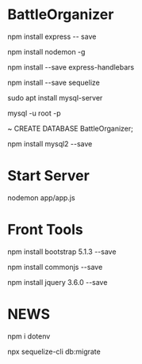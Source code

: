 # BattleOrganizer

npm install express  -- save

npm install nodemon -g

npm install --save express-handlebars

npm install --save sequelize

sudo apt install mysql-server

mysql -u root -p

  ~ CREATE DATABASE BattleOrganizer;

npm install mysql2 --save

# Start Server

nodemon app/app.js

# Front Tools 

npm install bootstrap 5.1.3 --save

npm install commonjs --save

npm install jquery 3.6.0 --save


# NEWS

npm i dotenv

npx sequelize-cli db:migrate

